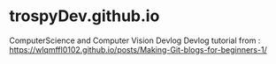 # trospyDev.github.io
ComputerScience and Computer Vision Devlog
Devlog tutorial from : https://wlqmffl0102.github.io/posts/Making-Git-blogs-for-beginners-1/
